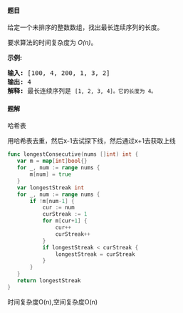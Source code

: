 #### 题目
<p>给定一个未排序的整数数组，找出最长连续序列的长度。</p>

<p>要求算法的时间复杂度为&nbsp;<em>O(n)</em>。</p>

<p><strong>示例:</strong></p>

<pre><strong>输入:</strong>&nbsp;[100, 4, 200, 1, 3, 2]
<strong>输出:</strong> 4
<strong>解释:</strong> 最长连续序列是 <code>[1, 2, 3, 4]。它的长度为 4。</code></pre>


 #### 题解
 哈希表
 
 用哈希表去重，然后x-1去试探下线，然后通过x+1去获取上线
 ```go
func longestConsecutive(nums []int) int {
	var m = map[int]bool{}
	for _, num := range nums {
		m[num] = true
	}
	var longestStreak int
	for _, num := range nums {
		if !m[num-1] {
			cur := num
			curStreak := 1
			for m[cur+1] {
				cur++
				curStreak++
			}
			if longestStreak < curStreak {
				longestStreak = curStreak
			}
		}
	}
	return longestStreak
}
```
 时间复杂度O(n),空间复杂度O(n)